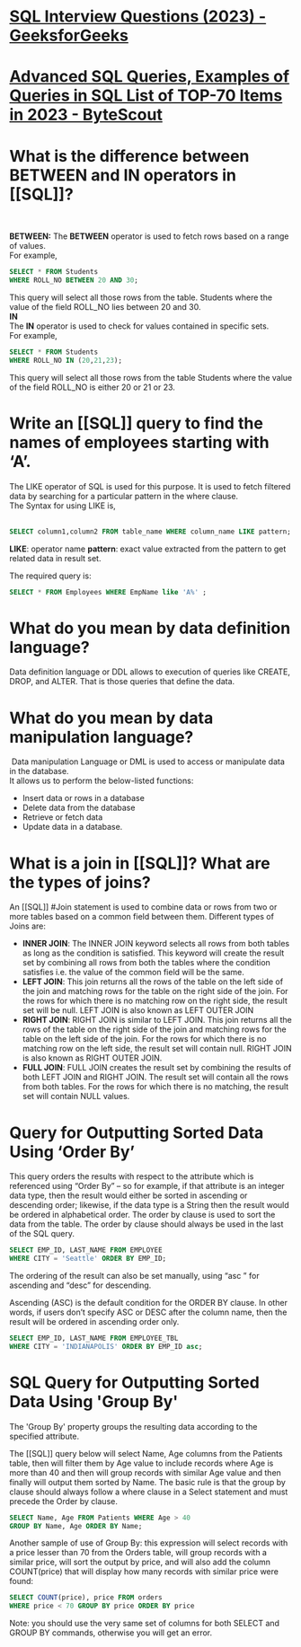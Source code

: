 # [SQL Interview Questions (2023) - GeeksforGeeks](https://www.geeksforgeeks.org/sql-interview-questions/)
# [Advanced SQL Queries, Examples of Queries in SQL List of TOP-70 Items in 2023 - ByteScout](https://bytescout.com/blog/20-important-sql-queries.html)
# What is the difference between BETWEEN and IN operators in [[SQL]]?   
 

**BETWEEN:** The **BETWEEN** operator is used to fetch rows based on a range of values.   
For example, 

```sql
SELECT * FROM Students 
WHERE ROLL_NO BETWEEN 20 AND 30;
```

This query will select all those rows from the table. Students where the value of the field ROLL_NO lies between 20 and 30.   
**IN**   
The **IN** operator is used to check for values contained in specific sets.   
For example, 

```sql
SELECT * FROM Students 
WHERE ROLL_NO IN (20,21,23);
```

This query will select all those rows from the table Students where the value of the field ROLL_NO is either 20 or 21 or 23.
# Write an [[SQL]] query to find the names of employees starting with ‘A’. 

The LIKE operator of SQL is used for this purpose. It is used to fetch filtered data by searching for a particular pattern in the where clause.   
The Syntax for using LIKE is,   
 

```sql
SELECT column1,column2 FROM table_name WHERE column_name LIKE pattern;
```

**LIKE**: operator name
**pattern**: exact value extracted from the pattern to get related data in
result set.

The required query is: 

```sql
SELECT * FROM Employees WHERE EmpName like 'A%' ;
```
# What do you mean by data definition language? 

Data definition language or DDL allows to execution of queries like CREATE, DROP, and ALTER. That is those queries that define the data.

# What do you mean by data manipulation language?

 Data manipulation Language or DML is used to access or manipulate data in the database.   
It allows us to perform the below-listed functions: 

- Insert data or rows in a database
- Delete data from the database
- Retrieve or fetch data
- Update data in a database.
# What is a join in [[SQL]]? What are the types of joins?

An [[SQL]] #Join statement is used to combine data or rows from two or more tables based on a common field between them. Different types of Joins are:
 

- **INNER JOIN**: The INNER JOIN keyword selects all rows from both tables as long as the condition is satisfied. This keyword will create the result set by combining all rows from both the tables where the condition satisfies i.e. the value of the common field will be the same.
- **LEFT JOIN**: This join returns all the rows of the table on the left side of the join and matching rows for the table on the right side of the join. For the rows for which there is no matching row on the right side, the result set will be null. LEFT JOIN is also known as LEFT OUTER JOIN
- **RIGHT JOIN**: RIGHT JOIN is similar to LEFT JOIN. This join returns all the rows of the table on the right side of the join and matching rows for the table on the left side of the join. For the rows for which there is no matching row on the left side, the result set will contain null. RIGHT JOIN is also known as RIGHT OUTER JOIN.
- **FULL JOIN**: FULL JOIN creates the result set by combining the results of both LEFT JOIN and RIGHT JOIN. The result set will contain all the rows from both tables. For the rows for which there is no matching, the result set will contain NULL values.
# Query for Outputting Sorted Data Using ‘Order By’

This query orders the results with respect to the attribute which is referenced using “Order By” – so for example, if that attribute is an integer data type, then the result would either be sorted in ascending or descending order; likewise, if the data type is a String then the result would be ordered in alphabetical order. The order by clause is used to sort the data from the table. The order by clause should always be used in the last of the SQL query.

```sql
SELECT EMP_ID, LAST_NAME FROM EMPLOYEE
WHERE CITY = 'Seattle' ORDER BY EMP_ID;
```

The ordering of the result can also be set manually, using “asc ” for ascending and “desc” for descending.

Ascending (ASC) is the default condition for the ORDER BY clause. In other words, if users don’t specify ASC or DESC after the column name, then the result will be ordered in ascending order only.
```sql
SELECT EMP_ID, LAST_NAME FROM EMPLOYEE_TBL
WHERE CITY = 'INDIANAPOLIS' ORDER BY EMP_ID asc;
```
# SQL Query for Outputting Sorted Data Using 'Group By'
The 'Group By' property groups the resulting data according to the specified attribute.

The [[SQL]] query below will select Name, Age columns from the Patients table, then will filter them by Age value to include records where Age is more than 40 and then will group records with similar Age value and then finally will output them sorted by Name. The basic rule is that the group by clause should always follow a where clause in a Select statement and must precede the Order by clause.

```sql
SELECT Name, Age FROM Patients WHERE Age > 40
GROUP BY Name, Age ORDER BY Name;
```
Another sample of use of Group By: this expression will select records with a price lesser than 70 from the Orders table, will group records with a similar price, will sort the output by price, and will also add the column COUNT(price) that will display how many records with similar price were found:

```sql
SELECT COUNT(price), price FROM orders 
WHERE price < 70 GROUP BY price ORDER BY price
```
Note: you should use the very same set of columns for both SELECT and GROUP BY commands, otherwise you will get an error.